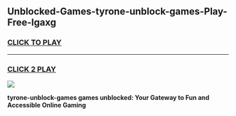 
## Unblocked-Games-tyrone-unblock-games-Play-Free-lgaxg
<h3>
<a href="https://premium76.site?title=tyrone-unblock-games&ref=21A">CLICK TO PLAY</a></h3>
<hr>

<h3>
<a href="https://premium76.site?title=tyrone-unblock-games&ref=21A">CLICK 2 PLAY</a>
  
</h3>

<a href="https://premium76.site?title=tyrone-unblock-games&ref=21A"><img src="https://clearcache.store/games.png"></a>


**tyrone-unblock-games games unblocked: Your Gateway to Fun and Accessible Online Gaming**
